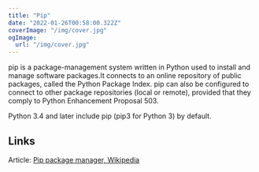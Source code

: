 ```yaml
---
title: "Pip"
date: "2022-01-26T00:58:00.322Z"
coverImage: "/img/cover.jpg"
ogImage:
  url: "/img/cover.jpg"
---
```


pip is a package-management system written in Python used to install and manage software packages.It connects to an online repository of public packages, called the Python Package Index. pip can also be configured to connect to other package repositories (local or remote), provided that they comply to Python Enhancement Proposal 503.

Python 3.4 and later include pip (pip3 for Python 3) by default.

## Links

Article: [Pip package manager, Wikipedia](https://en.wikipedia.org/wiki/Pip_(package_manager))

